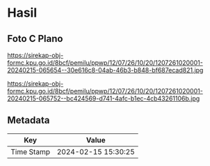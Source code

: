 # Hasil

## Foto C Plano

https://sirekap-obj-formc.kpu.go.id/8bcf/pemilu/ppwp/12/07/26/10/20/1207261020001-20240215-065654--30e616c8-04ab-46b3-b848-bf687ecad821.jpg

https://sirekap-obj-formc.kpu.go.id/8bcf/pemilu/ppwp/12/07/26/10/20/1207261020001-20240215-065752--bc424569-d741-4afc-b1ec-4cb43261106b.jpg


## Metadata

| Key        | Value               |
| ---------- | ------------------- |
| Time Stamp | 2024-02-15 15:30:25 |



